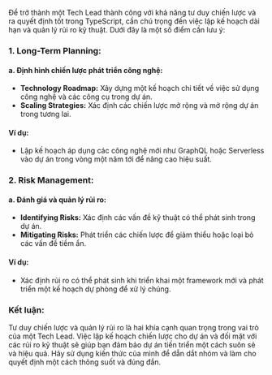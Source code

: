Để trở thành một Tech Lead thành công với khả năng tư duy chiến lược và ra quyết định tốt trong TypeScript, cần chú trọng đến việc lập kế hoạch dài hạn và quản lý rủi ro kỹ thuật. Dưới đây là một số điểm cần lưu ý:

### 1. Long-Term Planning:

#### a. Định hình chiến lược phát triển công nghệ:

- **Technology Roadmap:** Xây dựng một kế hoạch chi tiết về việc sử dụng công nghệ và các công cụ trong dự án.
- **Scaling Strategies:** Xác định các chiến lược mở rộng và mở rộng dự án trong tương lai.

#### Ví dụ:

- Lập kế hoạch áp dụng các công nghệ mới như GraphQL hoặc Serverless vào dự án trong vòng một năm tới để nâng cao hiệu suất.

### 2. Risk Management:

#### a. Đánh giá và quản lý rủi ro:

- **Identifying Risks:** Xác định các vấn đề kỹ thuật có thể phát sinh trong dự án.
- **Mitigating Risks:** Phát triển các chiến lược để giảm thiểu hoặc loại bỏ các vấn đề tiềm ẩn.

#### Ví dụ:

- Xác định rủi ro có thể phát sinh khi triển khai một framework mới và phát triển một kế hoạch dự phòng để xử lý chúng.

### Kết luận:

Tư duy chiến lược và quản lý rủi ro là hai khía cạnh quan trọng trong vai trò của một Tech Lead. Việc lập kế hoạch chiến lược cho dự án và đối mặt với các rủi ro kỹ thuật sẽ giúp bạn đảm bảo dự án tiến triển một cách suôn sẻ và hiệu quả. Hãy sử dụng kiến thức của mình để dẫn dắt nhóm và làm cho quyết định một cách thông suốt và đúng đắn.
